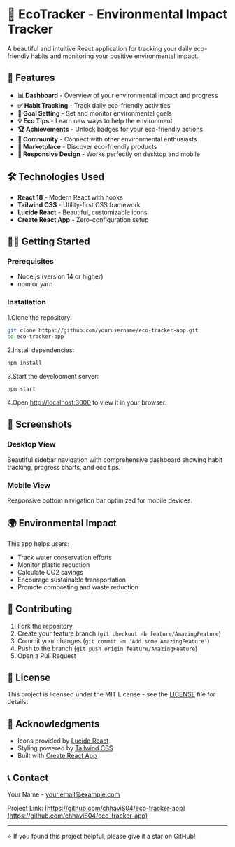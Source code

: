 # 🌱 EcoTracker - Environmental Impact Tracker

A beautiful and intuitive React application for tracking your daily eco-friendly habits and monitoring your positive environmental impact.

## 🚀 Features

- **📊 Dashboard** - Overview of your environmental impact and progress
- **✅ Habit Tracking** - Track daily eco-friendly activities
- **🎯 Goal Setting** - Set and monitor environmental goals
- **💡 Eco Tips** - Learn new ways to help the environment
- **🏆 Achievements** - Unlock badges for your eco-friendly actions
- **👥 Community** - Connect with other environmental enthusiasts
- **🛒 Marketplace** - Discover eco-friendly products
- **📱 Responsive Design** - Works perfectly on desktop and mobile

## 🛠️ Technologies Used

- **React 18** - Modern React with hooks
- **Tailwind CSS** - Utility-first CSS framework
- **Lucide React** - Beautiful, customizable icons
- **Create React App** - Zero-configuration setup

## 🏃‍♂️ Getting Started

### Prerequisites
- Node.js (version 14 or higher)
- npm or yarn

### Installation

1.Clone the repository:
```bash
git clone https://github.com/yourusername/eco-tracker-app.git
cd eco-tracker-app
```

2.Install dependencies:
```bash
npm install
```

3.Start the development server:
```bash
npm start
```

4.Open [http://localhost:3000](http://localhost:3000) to view it in your browser.

## 📱 Screenshots

### Desktop View
Beautiful sidebar navigation with comprehensive dashboard showing habit tracking, progress charts, and eco tips.

### Mobile View
Responsive bottom navigation bar optimized for mobile devices.

## 🌍 Environmental Impact

This app helps users:
- Track water conservation efforts
- Monitor plastic reduction
- Calculate CO2 savings
- Encourage sustainable transportation
- Promote composting and waste reduction

## 🤝 Contributing

1. Fork the repository
2. Create your feature branch (`git checkout -b feature/AmazingFeature`)
3. Commit your changes (`git commit -m 'Add some AmazingFeature'`)
4. Push to the branch (`git push origin feature/AmazingFeature`)
5. Open a Pull Request

## 📝 License

This project is licensed under the MIT License - see the [LICENSE](LICENSE) file for details.

## 🙏 Acknowledgments

- Icons provided by [Lucide React](https://lucide.dev/)
- Styling powered by [Tailwind CSS](https://tailwindcss.com/)
- Built with [Create React App](https://create-react-app.dev/)

## 📞 Contact

Your Name - your.email@example.com

Project Link: [https://github.com/chhaviS04/eco-tracker-app](https://github.com/chhaviS04/eco-tracker-app)

---

⭐ If you found this project helpful, please give it a star on GitHub!
